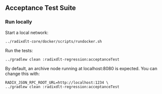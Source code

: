 ## Acceptance Test Suite

### Run locally

Start a local network: 
```
../radixdlt-core/docker/scripts/rundocker.sh
```

Run the tests:
```
../gradlew clean :radixdlt-regression:acceptanceTest
```

By default, an archive node running at localhost:8080 is expected. You can change this with:
```
RADIX_JSON_RPC_ROOT_URL=http://localhost:1234 \
../gradlew clean :radixdlt-regression:acceptanceTest
```
